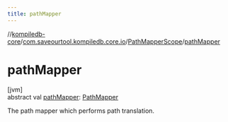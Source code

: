 ```yaml
---
title: pathMapper
---
```

//[kompiledb-core](../../../index.html)/[com.saveourtool.kompiledb.core.io](../index.html)/[PathMapperScope](index.html)/[pathMapper](path-mapper.html)



# pathMapper



[jvm]\
abstract val [pathMapper](path-mapper.html): [PathMapper](../-path-mapper/index.html)



The path mapper which performs path translation.




